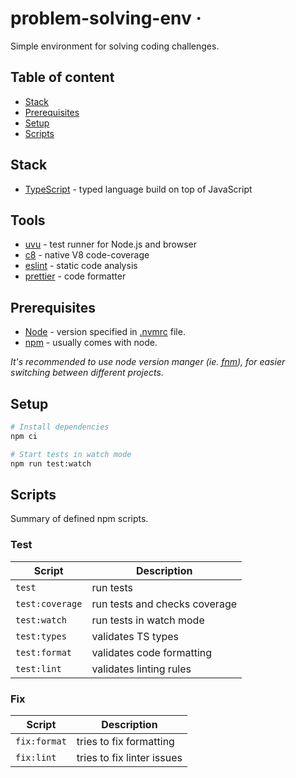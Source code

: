 # problem-solving-env &middot;

Simple environment for solving coding challenges.

## Table of content

* [Stack](#stack)
* [Prerequisites](#prerequisites)
* [Setup](#setup)
* [Scripts](#scripts)

## Stack

* [TypeScript](https://www.typescriptlang.org/) - typed language build on top of JavaScript

## Tools

* [uvu](https://webpack.js.org) - test runner for Node.js and browser
* [c8](https://github.com/bcoe/c8) - native V8 code-coverage
* [eslint](https://eslint.org) - static code analysis
* [prettier](https://prettier.io) - code formatter

## Prerequisites

* [Node](https://nodejs.org/en/) - version specified in [.nvmrc](/.nvmrc) file.
* [npm](https://www.npmjs.com/) - usually comes with node.

_It's recommended to use node version manger (ie. [fnm](https://github.com/Schniz/fnm)), for easier switching between different projects._

## Setup

```sh
# Install dependencies
npm ci

# Start tests in watch mode
npm run test:watch
```

## Scripts

Summary of defined npm scripts.

### Test

| Script          | Description                   |
| --------------- | ----------------------------- |
| `test`          | run tests                     |
| `test:coverage` | run tests and checks coverage |
| `test:watch`    | run tests in watch mode       |
| `test:types`    | validates TS types            |
| `test:format`   | validates code formatting     |
| `test:lint`     | validates linting rules       |

### Fix

| Script       | Description                |
| ------------ | -------------------------- |
| `fix:format` | tries to fix formatting    |
| `fix:lint`   | tries to fix linter issues |
